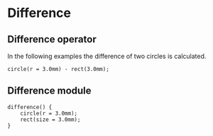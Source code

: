 # Difference

## Difference operator

In the following examples the difference of two circles is calculated.

```µCAD
circle(r = 3.0mm) - rect(3.0mm);
```

## Difference module

```µCAD
difference() {
    circle(r = 3.0mm);
    rect(size = 3.0mm);
}
```
